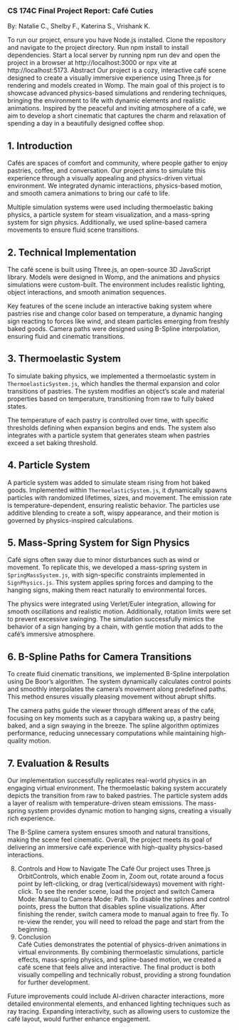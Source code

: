 ### CS 174C Final Project Report: Café Cuties
By: Natalie C., Shelby F., Katerina S., Vrishank K.

To run our project, ensure you have Node.js installed. Clone the repository and navigate to the project directory. Run npm install to install dependencies. Start a local server by running npm run dev and open the project in a browser at http://localhost:3000 or npx vite at http://localhost:5173.
Abstract
Our project is a cozy, interactive café scene designed to create a visually immersive experience using Three.js for rendering and models created in Womp. The main goal of this project is to showcase advanced physics-based simulations and rendering techniques, bringing the environment to life with dynamic elements and realistic animations. Inspired by the peaceful and inviting atmosphere of a café, we aim to develop a short cinematic that captures the charm and relaxation of spending a day in a beautifully designed coffee shop.
## 1. Introduction  
Cafés are spaces of comfort and community, where people gather to enjoy pastries, coffee, and conversation. Our project aims to simulate this experience through a visually appealing and physics-driven virtual environment. We integrated dynamic interactions, physics-based motion, and smooth camera animations to bring our café to life.  

Multiple simulation systems were used including thermoelastic baking physics, a particle system for steam visualization, and a mass-spring system for sign physics. Additionally, we used spline-based camera movements to ensure fluid scene transitions.  

## 2. Technical Implementation  
The café scene is built using Three.js, an open-source 3D JavaScript library. Models were designed in Womp, and the animations and physics simulations were custom-built. The environment includes realistic lighting, object interactions, and smooth animation sequences.  

Key features of the scene include an interactive baking system where pastries rise and change color based on temperature, a dynamic hanging sign reacting to forces like wind, and steam particles emerging from freshly baked goods. Camera paths were designed using B-Spline interpolation, ensuring fluid and cinematic transitions.  

## 3. Thermoelastic System  
To simulate baking physics, we implemented a thermoelastic system in `ThermoelasticSystem.js`, which handles the thermal expansion and color transitions of pastries. The system modifies an object’s scale and material properties based on temperature, transitioning from raw to fully baked states.  

The temperature of each pastry is controlled over time, with specific thresholds defining when expansion begins and ends. The system also integrates with a particle system that generates steam when pastries exceed a set baking threshold.  
## 4. Particle System  
A particle system was added to simulate steam rising from hot baked goods. Implemented within `ThermoelasticSystem.js`, it dynamically spawns particles with randomized lifetimes, sizes, and movement. The emission rate is temperature-dependent, ensuring realistic behavior. The particles use additive blending to create a soft, wispy appearance, and their motion is governed by physics-inspired calculations.  
## 5. Mass-Spring System for Sign Physics  
Café signs often sway due to minor disturbances such as wind or movement. To replicate this, we developed a mass-spring system in `SpringMassSystem.js`, with sign-specific constraints implemented in `SignPhysics.js`. This system applies spring forces and damping to the hanging signs, making them react naturally to environmental forces.  

The physics were integrated using Verlet/Euler integration, allowing for smooth oscillations and realistic motion. Additionally, rotation limits were set to prevent excessive swinging. The simulation successfully mimics the behavior of a sign hanging by a chain, with gentle motion that adds to the café’s immersive atmosphere.  
## 6. B-Spline Paths for Camera Transitions  
To create fluid cinematic transitions, we implemented B-Spline interpolation using De Boor’s algorithm. The system dynamically calculates control points and smoothly interpolates the camera’s movement along predefined paths. This method ensures visually pleasing movement without abrupt shifts.  

The camera paths guide the viewer through different areas of the café, focusing on key moments such as a capybara waking up, a pastry being baked, and a sign swaying in the breeze. The spline algorithm optimizes performance, reducing unnecessary computations while maintaining high-quality motion.  
## 7. Evaluation & Results  
Our implementation successfully replicates real-world physics in an engaging virtual environment. The thermoelastic baking system accurately depicts the transition from raw to baked pastries. The particle system adds a layer of realism with temperature-driven steam emissions. The mass-spring system provides dynamic motion to hanging signs, creating a visually rich experience.  

The B-Spline camera system ensures smooth and natural transitions, making the scene feel cinematic. Overall, the project meets its goal of delivering an immersive café experience with high-quality physics-based interactions.  

8. Controls and How to Navigate The Café
Our project uses Three.js OrbitControls, which enable Zoom in, Zoom out, rotate around a focus point by left-clicking, or drag (vertical/sideways) movement with right-click.  To see the render scene, load the project and switch Camera Mode: Manual to Camera Mode: Path. To disable the splines and control points, press the button that disables spline visualizations. After finishing the render, switch camera mode to manual again to free fly. To re-view the render, you will need to reload the page and start from the beginning.
9. Conclusion  
Café Cuties demonstrates the potential of physics-driven animations in virtual environments. By combining thermoelastic simulations, particle effects, mass-spring physics, and spline-based motion, we created a café scene that feels alive and interactive. The final product is both visually compelling and technically robust, providing a strong foundation for further development.  

Future improvements could include AI-driven character interactions, more detailed environmental elements, and enhanced lighting techniques such as ray tracing. Expanding interactivity, such as allowing users to customize the café layout, would further enhance engagement.  





